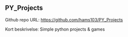 

## PY_Projects

Github repo URL: https://github.com/hams103/PY_Projects

Kort beskrivelse:
Simple python projects & games




